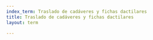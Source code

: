 ```yaml
---
index_term: Traslado de cadáveres y fichas dactilares
title: Traslado de cadáveres y fichas dactilares
layout: term

---
```

